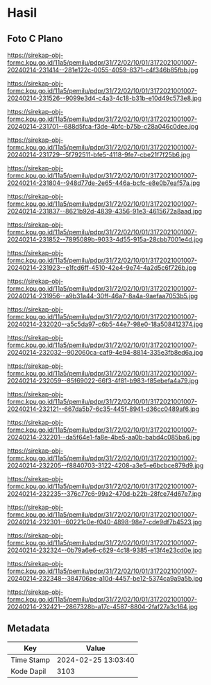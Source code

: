 # Hasil

## Foto C Plano

https://sirekap-obj-formc.kpu.go.id/11a5/pemilu/pdpr/31/72/02/10/01/3172021001007-20240214-231414--281e122c-0055-4059-8371-c4f346b85fbb.jpg

https://sirekap-obj-formc.kpu.go.id/11a5/pemilu/pdpr/31/72/02/10/01/3172021001007-20240214-231526--9099e3d4-c4a3-4c18-b31b-e10d49c573e8.jpg

https://sirekap-obj-formc.kpu.go.id/11a5/pemilu/pdpr/31/72/02/10/01/3172021001007-20240214-231701--688d5fca-f3de-4bfc-b75b-c28a046c0dee.jpg

https://sirekap-obj-formc.kpu.go.id/11a5/pemilu/pdpr/31/72/02/10/01/3172021001007-20240214-231729--5f792511-bfe5-4118-9fe7-cbe21f7f25b6.jpg

https://sirekap-obj-formc.kpu.go.id/11a5/pemilu/pdpr/31/72/02/10/01/3172021001007-20240214-231804--948d77de-2e65-446a-bcfc-e8e0b7eaf57a.jpg

https://sirekap-obj-formc.kpu.go.id/11a5/pemilu/pdpr/31/72/02/10/01/3172021001007-20240214-231837--8621b92d-4839-4356-91e3-4615672a8aad.jpg

https://sirekap-obj-formc.kpu.go.id/11a5/pemilu/pdpr/31/72/02/10/01/3172021001007-20240214-231852--7895089b-9033-4d55-915a-28cbb7001e4d.jpg

https://sirekap-obj-formc.kpu.go.id/11a5/pemilu/pdpr/31/72/02/10/01/3172021001007-20240214-231923--e1fcd6ff-4510-42e4-9e74-4a2d5c6f726b.jpg

https://sirekap-obj-formc.kpu.go.id/11a5/pemilu/pdpr/31/72/02/10/01/3172021001007-20240214-231956--a9b31a44-30ff-46a7-8a4a-9aefaa7053b5.jpg

https://sirekap-obj-formc.kpu.go.id/11a5/pemilu/pdpr/31/72/02/10/01/3172021001007-20240214-232020--a5c5da97-c6b5-44e7-98e0-18a508412374.jpg

https://sirekap-obj-formc.kpu.go.id/11a5/pemilu/pdpr/31/72/02/10/01/3172021001007-20240214-232032--902060ca-caf9-4e94-8814-335e3fb8ed6a.jpg

https://sirekap-obj-formc.kpu.go.id/11a5/pemilu/pdpr/31/72/02/10/01/3172021001007-20240214-232059--85f69022-66f3-4f81-b983-f85ebefa4a79.jpg

https://sirekap-obj-formc.kpu.go.id/11a5/pemilu/pdpr/31/72/02/10/01/3172021001007-20240214-232121--667da5b7-6c35-445f-8941-d36cc0489af6.jpg

https://sirekap-obj-formc.kpu.go.id/11a5/pemilu/pdpr/31/72/02/10/01/3172021001007-20240214-232201--da5f64e1-fa8e-4be5-aa0b-babd4c085ba6.jpg

https://sirekap-obj-formc.kpu.go.id/11a5/pemilu/pdpr/31/72/02/10/01/3172021001007-20240214-232205--f8840703-3122-4208-a3e5-e6bcbce879d9.jpg

https://sirekap-obj-formc.kpu.go.id/11a5/pemilu/pdpr/31/72/02/10/01/3172021001007-20240214-232235--376c77c6-99a2-470d-b22b-28fce74d67e7.jpg

https://sirekap-obj-formc.kpu.go.id/11a5/pemilu/pdpr/31/72/02/10/01/3172021001007-20240214-232301--60221c0e-f040-4898-98e7-cde9df7b4523.jpg

https://sirekap-obj-formc.kpu.go.id/11a5/pemilu/pdpr/31/72/02/10/01/3172021001007-20240214-232324--0b79a6e6-c629-4c18-9385-e13f4e23cd0e.jpg

https://sirekap-obj-formc.kpu.go.id/11a5/pemilu/pdpr/31/72/02/10/01/3172021001007-20240214-232348--384706ae-a10d-4457-be12-5374ca9a9a5b.jpg

https://sirekap-obj-formc.kpu.go.id/11a5/pemilu/pdpr/31/72/02/10/01/3172021001007-20240214-232421--2867328b-a17c-4587-8804-2faf27a3c164.jpg


## Metadata

| Key        | Value               |
| ---------- | ------------------- |
| Time Stamp | 2024-02-25 13:03:40 |
| Kode Dapil | 3103                |



